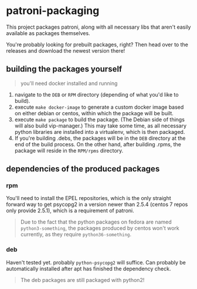 # patroni-packaging

This project packages patroni, along with all necessary libs that aren't easily available as packages themselves.

You're probably looking for prebuilt packages, right? Then head over to the releases and download the newest version there!

## building the packages yourself

> you'll need docker installed and running

1. navigate to the `DEB` or `RPM` directory (depending of what you'd like to build).
2. execute `make docker-image` to generate a custom docker image based on either debian or centos, within which the package will be built.
3. execute `make package` to build the package. (The Debian side of things will also build vip-manager.) This may take some time, as all necessary python libraries are installed into a virtualenv, which is then packaged.
4. If you're building .debs, the packages will be in the `DEB` directory at the end of the build process. On the other hand, after building .rpms, the package will reside in the `RPM/rpms` directory.

## dependencies of the produced packages

### rpm

You'll need to install the EPEL repositories, which is the only straight forward way to get psycopg2 in a version newer than 2.5.4 (centos 7 repos only provide 2.5.1), which is a requirement of patroni.

> Due to the fact that the python packages on fedora are named `python3-something`, the packages produced by centos won't work currently, as they require `python36-something`.

### deb

Haven't tested yet. probably `python-psycopg2` will suffice. Can probably be automatically installed after apt has finished the dependency check.

> The deb packages are still packaged with python2! 
